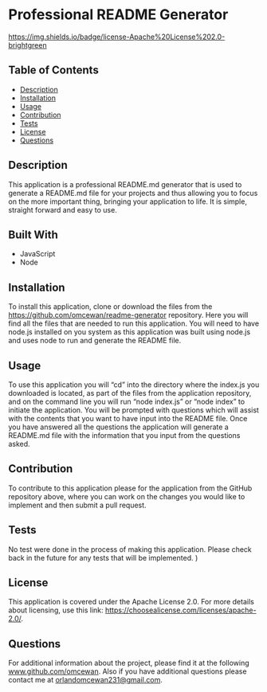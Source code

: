 # Professional README Generator
https://img.shields.io/badge/license-Apache%20License%202.0-brightgreen

## Table of Contents
 * [Description](#Description)
 * [Installation](#Installation)
 * [Usage](#Usage)
 * [Contribution](#Contribution)
 * [Tests](#Tests)
 * [License](#License)
 * [Questions](#Questions)

## Description
This application is a professional README.md generator that is used to generate a README.md file for your projects and thus allowing you to focus on the more important thing, bringing your application to life. It is simple, straight forward and easy to use. 

## Built With
 * JavaScript
 * Node


## Installation
To install this application, clone or download the files from the https://github.com/omcewan/readme-generator repository. Here you will find all the files that are needed to run this application. You will need to have node.js installed on you system as this application was built using node.js and uses node to run and generate the README file.

## Usage
To use this application you will “cd” into the directory where the index.js you downloaded is located, as part of the files from the application repository, and on the command line you will run “node index.js” or “node index” to initiate the application. You will be prompted with questions which will assist with the contents that you want to have input into the README file. Once you have answered all the questions the application will generate a README.md file with the information that you input from the questions asked. 

## Contribution
To contribute to this application please for the application from the GitHub repository above, where you can work on the changes you would like to implement and then submit a pull request. 

## Tests
No test were done in the process of making this application. Please check back in the future for any tests that will be implemented. )

## License
This application is covered under the Apache License 2.0.
For more details about licensing, use this link: https://choosealicense.com/licenses/apache-2.0/.

## Questions
For additional information about the project, please find it at the following www.github.com/omcewan.
Also if you have additional questions please contact me at orlandomcewan231@gmail.com.
